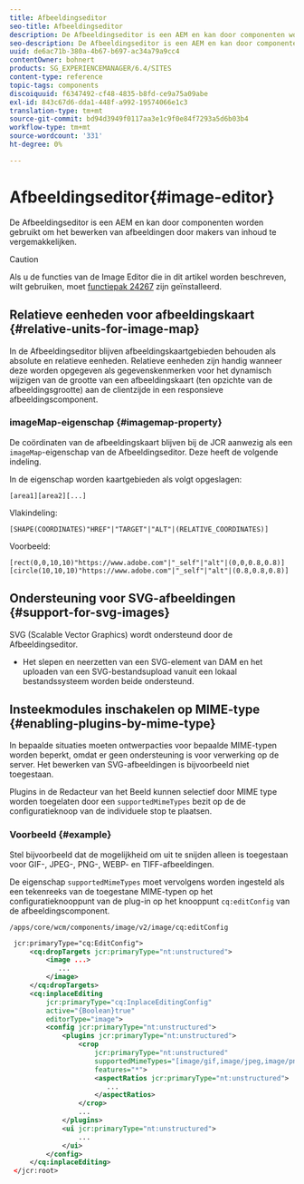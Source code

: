 ```yaml
---
title: Afbeeldingseditor
seo-title: Afbeeldingseditor
description: De Afbeeldingseditor is een AEM en kan door componenten worden gebruikt om het bewerken van afbeeldingen door makers van inhoud te vergemakkelijken.
seo-description: De Afbeeldingseditor is een AEM en kan door componenten worden gebruikt om het bewerken van afbeeldingen door makers van inhoud te vergemakkelijken.
uuid: de6ac71b-380a-4b67-b697-ac34a79a9cc4
contentOwner: bohnert
products: SG_EXPERIENCEMANAGER/6.4/SITES
content-type: reference
topic-tags: components
discoiquuid: f6347492-cf48-4835-b8fd-ce9a75a09abe
exl-id: 843c67d6-dda1-448f-a992-19574066e1c3
translation-type: tm+mt
source-git-commit: bd94d3949f0117aa3e1c9f0e84f7293a5d6b03b4
workflow-type: tm+mt
source-wordcount: '331'
ht-degree: 0%

---
```


# Afbeeldingseditor{#image-editor}

De Afbeeldingseditor is een AEM en kan door componenten worden gebruikt om het bewerken van afbeeldingen door makers van inhoud te vergemakkelijken.

>[!CAUTION]
>
>Als u de functies van de Image Editor die in dit artikel worden beschreven, wilt gebruiken, moet [functiepak 24267](https://www.adobeaemcloud.com/content/marketplace/marketplaceProxy.html?packagePath=/content/companies/public/adobe/packages/cq640/featurepack/cq-6.4.0-featurepack-24267) zijn geïnstalleerd.

## Relatieve eenheden voor afbeeldingskaart {#relative-units-for-image-map}

In de Afbeeldingseditor blijven afbeeldingskaartgebieden behouden als absolute en relatieve eenheden. Relatieve eenheden zijn handig wanneer deze worden opgegeven als gegevenskenmerken voor het dynamisch wijzigen van de grootte van een afbeeldingskaart (ten opzichte van de afbeeldingsgrootte) aan de clientzijde in een responsieve afbeeldingscomponent.

### imageMap-eigenschap {#imagemap-property}

De coördinaten van de afbeeldingskaart blijven bij de JCR aanwezig als een `imageMap`-eigenschap van de Afbeeldingseditor. Deze heeft de volgende indeling.

In de eigenschap worden kaartgebieden als volgt opgeslagen:

`[area1][area2][...]`

Vlakindeling:

`[SHAPE(COORDINATES)"HREF"|"TARGET"|"ALT"|(RELATIVE_COORDINATES)]`

Voorbeeld:

`[rect(0,0,10,10)"https://www.adobe.com"|"_self"|"alt"|(0,0,0.8,0.8)]`
`[circle(10,10,10)"https://www.adobe.com"|"_self"|"alt"|(0.8,0.8,0.8)]`

## Ondersteuning voor SVG-afbeeldingen {#support-for-svg-images}

SVG (Scalable Vector Graphics) wordt ondersteund door de Afbeeldingseditor.

* Het slepen en neerzetten van een SVG-element van DAM en het uploaden van een SVG-bestandsupload vanuit een lokaal bestandssysteem worden beide ondersteund.

## Insteekmodules inschakelen op MIME-type {#enabling-plugins-by-mime-type}

In bepaalde situaties moeten ontwerpacties voor bepaalde MIME-typen worden beperkt, omdat er geen ondersteuning is voor verwerking op de server. Het bewerken van SVG-afbeeldingen is bijvoorbeeld niet toegestaan.

Plugins in de Redacteur van het Beeld kunnen selectief door MIME type worden toegelaten door een `supportedMimeTypes` bezit op de de configuratieknoop van de individuele stop te plaatsen.

### Voorbeeld {#example}

Stel bijvoorbeeld dat de mogelijkheid om uit te snijden alleen is toegestaan voor GIF-, JPEG-, PNG-, WEBP- en TIFF-afbeeldingen.

De eigenschap `supportedMimeTypes` moet vervolgens worden ingesteld als een tekenreeks van de toegestane MIME-typen op het configuratieknooppunt van de plug-in op het knooppunt `cq:editConfig` van de afbeeldingscomponent.

`/apps/core/wcm/components/image/v2/image/cq:editConfig`

```xml
 jcr:primaryType="cq:EditConfig">
     <cq:dropTargets jcr:primaryType="nt:unstructured">
         <image ...>
            ...
         </image>
     </cq:dropTargets>
     <cq:inplaceEditing
         jcr:primaryType="cq:InplaceEditingConfig"
         active="{Boolean}true"
         editorType="image">
         <config jcr:primaryType="nt:unstructured">
             <plugins jcr:primaryType="nt:unstructured">
                 <crop
                     jcr:primaryType="nt:unstructured"
                     supportedMimeTypes="[image/gif,image/jpeg,image/png,image/webp,image/tiff]"
                     features="*">
                     <aspectRatios jcr:primaryType="nt:unstructured">
                        ...
                     </aspectRatios>
                 </crop>
                 ...
             </plugins>
             <ui jcr:primaryType="nt:unstructured">
                 ...
             </ui>
         </config>
     </cq:inplaceEditing>
 </jcr:root>
```
